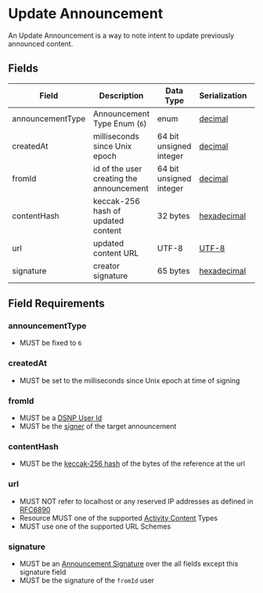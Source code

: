 # Update Announcement

An Update Announcement is a way to note intent to update previously
announced content.

## Fields

| Field | Description | Data Type | Serialization | Parquet Type | Bloom Filter |
| ----- | ----------- | --------- | ------------- | ------------ | ------------ |
| announcementType | Announcement Type Enum (`6`) | enum | [decimal](../Serializations.md#decimal) | `INT32` | no |
| createdAt | milliseconds since Unix epoch | 64 bit unsigned integer | [decimal](../Serializations.md#decimal) | `UINT_64` | no
| fromId | id of the user creating the announcement | 64 bit unsigned integer | [decimal](../Serializations.md#decimal) | `UINT_64` | YES
| contentHash | keccak-256 hash of updated content | 32 bytes | [hexadecimal](../Serializations.md#hexadecimal) | `BYTE_ARRAY` | YES
| url | updated content URL | UTF-8 | [UTF-8](https://datatracker.ietf.org/doc/html/rfc3629) | `UTF8` | no
| signature | creator signature | 65 bytes | [hexadecimal](../Serializations.md#hexadecimal) | `BYTE_ARRAY` | no

## Field Requirements

### announcementType

- MUST be fixed to `6`

### createdAt

- MUST be set to the milliseconds since Unix epoch at time of signing

### fromId

- MUST be a [DSNP User Id](../Identifiers.md#dsnp-user-id)
- MUST be the [signer](../Signatures.md) of the target announcement

### contentHash

- MUST be the [keccak-256 hash](https://keccak.team/files/Keccak-submission-3.pdf) of the bytes of the reference at the url

### url

- MUST NOT refer to localhost or any reserved IP addresses as defined in [RFC6890](https://datatracker.ietf.org/doc/html/rfc6890)
- Resource MUST one of the supported [Activity Content](../../ActivityContent/Overview.md) Types
- MUST use one of the supported URL Schemes

### signature

- MUST be an [Announcement Signature](../Signatures.md) over the all fields except this signature field
- MUST be the signature of the `fromId` user
